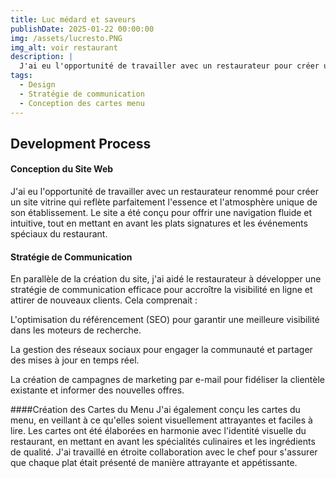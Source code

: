 ```yaml
---
title: Luc médard et saveurs 
publishDate: 2025-01-22 00:00:00
img: /assets/lucresto.PNG
img_alt: voir restaurant 
description: |
  J'ai eu l'opportunité de travailler avec un restaurateur pour créer un site vitrine qui reflète parfaitement l'essence et l'atmosphère unique de son établissement. Le site a été conçu pour offrir une navigation fluide et intuitive, tout en mettant en avant les plats signatures et les événements spéciaux du restaurant.
tags:
  - Design
  - Stratégie de communication
  - Conception des cartes menu
---
```


## Development Process

#### Conception du Site Web

J'ai eu l'opportunité de travailler avec un restaurateur renommé pour créer un site vitrine qui reflète parfaitement l'essence et l'atmosphère unique de son établissement. Le site a été conçu pour offrir une navigation fluide et intuitive, tout en mettant en avant les plats signatures et les événements spéciaux du restaurant.

#### Stratégie de Communication

En parallèle de la création du site, j'ai aidé le restaurateur à développer une stratégie de communication efficace pour accroître la visibilité en ligne et attirer de nouveaux clients. Cela comprenait :

L'optimisation du référencement (SEO) pour garantir une meilleure visibilité dans les moteurs de recherche.

La gestion des réseaux sociaux pour engager la communauté et partager des mises à jour en temps réel.

La création de campagnes de marketing par e-mail pour fidéliser la clientèle existante et informer des nouvelles offres.

####Création des Cartes du Menu
J'ai également conçu les cartes du menu, en veillant à ce qu'elles soient visuellement attrayantes et faciles à lire. Les cartes ont été élaborées en harmonie avec l'identité visuelle du restaurant, en mettant en avant les spécialités culinaires et les ingrédients de qualité. J'ai travaillé en étroite collaboration avec le chef pour s'assurer que chaque plat était présenté de manière attrayante et appétissante.
